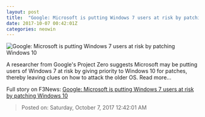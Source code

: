 ```yaml
---
layout: post
title:  "Google: Microsoft is putting Windows 7 users at risk by patching Windows 10"
date: 2017-10-07 00:42:01Z
categories: neowin
---
```


![Google: Microsoft is putting Windows 7 users at risk by patching Windows 10](https://cdn.neow.in/news/images/uploaded/2016/03/microsoft-security_story.jpg)

A researcher from Google's Project Zero suggests Microsoft may be putting users of Windows 7 at risk by giving priority to Windows 10 for patches, thereby leaving clues on how to attack the older OS. Read more...


Full story on F3News: [Google: Microsoft is putting Windows 7 users at risk by patching Windows 10](http://www.f3nws.com/n/SCSQvB)

> Posted on: Saturday, October 7, 2017 12:42:01 AM
